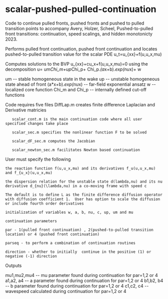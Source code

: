 # scalar-pushed-pulled-continuation
Code to continue pulled fronts, pushed fronts and pushed to pulled transition points to accompany Avery, Holzer, Scheel, Pushed-to-pulled front transitions: continuation, speed scalings, and hidden monotonicty 2023. 

Performs pulled front continuation, pushed front continuation and locates pushed-to-pulled transition value for the scalar PDE 
        u_t=u_{xx}+f(u,u_x,mu)

Computes solutions to the BVP u_{xx}+cu_x+f(u,u_x,mu)=0 using the decomposition 
         u=  um*Chi_m+up*Chi_p+ Chi_p.*(a*x+b).*exp(nu*x)+ w

   um -- stable homogeneous state in the wake
   up -- unstable homogeneous state ahead of front 
   (a*x+b).*exp(nu*x) -- far-field exponential ansatz
   w -- localized core function 
   Chi_m and Chi_p -- internally defined cut-off functions 

Code requires five files
       DiffLap.m creates finite difference Laplacian and Derivative matricies

       scalar_cont.m is the main continuation code where all user specified changes take place

       scalar_sec.m specifies the nonlinear function F to be solved

       scalar_dF_sec.m computes the Jacobian 

       scalar_newton_sec.m facilitates Newton based continuation 

User must specify the following

    the reaction function f(u,u_x,mu) and its derivatives f_u(u,u_x,mu) and f_{u_x}(u,u_x,mu)

    the dispersion relation for the unstable state d(lambda,nu) and its nu derivative d_{nu}(\lambda,nu) in a co-moving frame with speed c

    The default is to define L as the finite difference diffusion operator with diffusion coefficient 1.  User has option to scale the diffusion or include fourth order derivatives 

    initialization of variables w, a, b, nu, c, up, um and mu

    continuation parameters 

    par - 1(pulled front continuation) , 2(pushed-to-pulled transition location) or 4 (pushed front continuation) 

    parseq - to perform a combination of continuation routines 

    direction - whether to initially  continue in the positive (1) or negative (-1) direction 

Outputs 


   mu1,mu2,mu4 -- mu parameter found during continuation for par=1,2 or 4
   a1,a2, a4 -- a parameter found during continuation for par=1,2 or 4
   b1,b2, b4 -- b parameter found during continuation for par=1,2 or 4
   c1,c2, c4 -- wavespeed calculated during continuation for par=1,2 or 4
